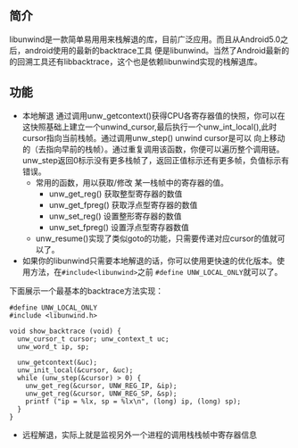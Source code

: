 ## 简介
  libunwind是一款简单易用用来栈解退的库，目前广泛应用。而且从Android5.0之后，android使用的最新的backtrace工具
便是libunwind。当然了Android最新的的回溯工具还有libbacktrace，这个也是依赖libunwind实现的栈解退库。

## 功能
- 本地解退
  通过调用unw_getcontext()获得CPU各寄存器值的快照，你可以在这快照基础上建立一个unwind_cursor,最后执行一个unw_int_local(),此时cursor指向当前栈帧。通过调用unw_step() unwind cursor是可以
  向上移动的（去指向早前的栈帧）。通过重复调用该函数，你便可以遍历整个调用链。unw_step返回0标示没有更多栈帧了，返回正值标示还有更多帧，负值标示有错误。
  - 常用的函数，用以获取/修改 某一栈帧中的寄存器的值。
    - unw_get_reg() 获取整型寄存器的数值
    - unw_get_fpreg() 获取浮点型寄存器的数值
    - unw_set_reg() 设置整形寄存器的数值
    - unw_set_fpreg() 设置浮点型寄存器数值
  - unw_resume()实现了类似goto的功能，只需要传递对应cursor的值就可以了。
- 如果你的libunwind只需要本地解退的话，你可以使用更快速的优化版本。使用方法，在`#include<libunwind>`之前
  `#define UNW_LOCAL_ONLY`就可以了。

下面展示一个最基本的backtrace方法实现：
```
#define UNW_LOCAL_ONLY
#include <libunwind.h>

void show_backtrace (void) {
  unw_cursor_t cursor; unw_context_t uc;
  unw_word_t ip, sp;

  unw_getcontext(&uc);
  unw_init_local(&cursor, &uc);
  while (unw_step(&cursor) > 0) {
    unw_get_reg(&cursor, UNW_REG_IP, &ip);
    unw_get_reg(&cursor, UNW_REG_SP, &sp);
    printf ("ip = %lx, sp = %lx\n", (long) ip, (long) sp);
  }
}

```
- 远程解退，实际上就是监视另外一个进程的调用栈栈帧中寄存器信息
